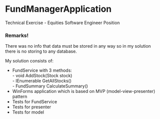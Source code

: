 # FundManagerApplication
Technical Exercise - Equities Software Engineer Position

<h3>Remarks!</h3>
There was no info that data must be stored in any way so in my solution there is no storing to any database. 

My solution consists of:
- FundService with 3 methods:<br>
		- void AddStock(Stock stock)<br>
		- IEnumerable<Stock> GetAllStocks()<br>
		- FundSummary CalculateSummary()
- WinForms application which is based on MVP (model-view-presenter) pattern
- Tests for FundService
- Tests for presenter
- Tests for model
